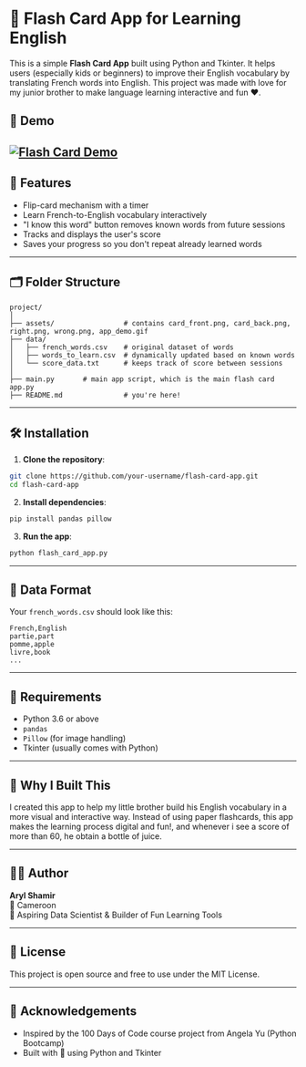
# 🧠 Flash Card App for Learning English

This is a simple **Flash Card App** built using Python and Tkinter. It helps users (especially kids or beginners) to improve their English vocabulary by translating French words into English. This project was made with love for my junior brother to make language learning interactive and fun ❤️.

## 📸 Demo

[![Flash Card Demo](./assets/demo.gif)](./assets/demo.gif)
---

## 🚀 Features

- Flip-card mechanism with a timer  
- Learn French-to-English vocabulary interactively  
- "I know this word" button removes known words from future sessions  
- Tracks and displays the user's score  
- Saves your progress so you don't repeat already learned words  

---

## 🗂 Folder Structure

```
project/
│
├── assets/                 # contains card_front.png, card_back.png, right.png, wrong.png, app_demo.gif
├── data/
│   ├── french_words.csv    # original dataset of words
│   ├── words_to_learn.csv  # dynamically updated based on known words
│   └── score_data.txt      # keeps track of score between sessions
│
├── main.py       # main app script, which is the main flash card app.py
├── README.md               # you're here!
```

---

## 🛠 Installation

1. **Clone the repository**:

```bash
git clone https://github.com/your-username/flash-card-app.git
cd flash-card-app
```

2. **Install dependencies**:

```bash
pip install pandas pillow
```

3. **Run the app**:

```bash
python flash_card_app.py
```

---

## 📁 Data Format

Your `french_words.csv` should look like this:

```csv
French,English
partie,part
pomme,apple
livre,book
...
```

---

## 📌 Requirements

- Python 3.6 or above  
- `pandas`  
- `Pillow` (for image handling)  
- Tkinter (usually comes with Python)  

---

## 🧒 Why I Built This

I created this app to help my little brother build his English vocabulary in a more visual and interactive way. Instead of using paper flashcards, this app makes the learning process digital and fun!, and whenever i see a score of more than 60, he obtain a bottle of juice.

---

## 👨‍💻 Author

**Aryl Shamir**  
📍 Cameroon  
🎯 Aspiring Data Scientist & Builder of Fun Learning Tools  

---

## 🪪 License

This project is open source and free to use under the MIT License.

---

## 🙌 Acknowledgements

- Inspired by the 100 Days of Code course project from Angela Yu (Python Bootcamp)  
- Built with 💙 using Python and Tkinter

